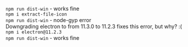 `npm run dist-win` - works fine   
`npm i extract-file-icon`   
`npm run dist-win` - node-gyp error   
Downgrading electron to from 11.3.0 to 11.2.3 fixes this error, but why? :(   
`npm i electron@11.2.3`   
`npm run dist-win` - works fine   
